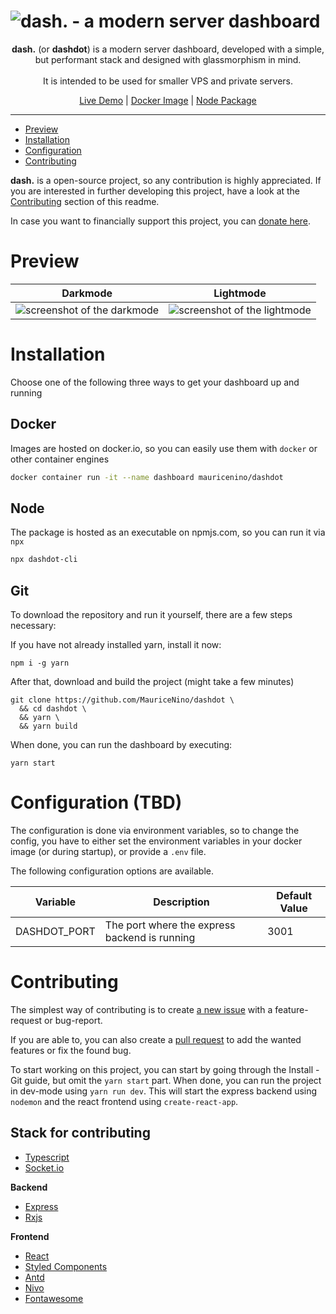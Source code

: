 <h1><img src="https://github.com/MauriceNino/dashdot/blob/master/_doc/banner_muted.png?raw=true" alt="dash. - a modern server dashboard"></h1>
<p align="center">
  <b>dash.</b> (or <b>dashdot</b>) is a modern server dashboard, developed with a simple, but performant stack and designed with glassmorphism in mind. <br>
<br>
It is intended to be used for smaller VPS and private servers.
</p>
<p align="center">
  <a href="https://dash.mauz.io">Live Demo</a>
 |
  <a href="https://hub.docker.com/repository/docker/mauricenino/dashdot">Docker Image</a>
 |
  <a href="https://www.npmjs.com/package/dashdot-cli">Node Package</a>
</p>

---

- [Preview](#Preview)
- [Installation](#Installation)
- [Configuration](#Configuration)
- [Contributing](#Contributing)

**dash.** is a open-source project, so any contribution is highly appreciated. If you are interested in further developing this project, have a look at the [Contributing](#Contributing) section of this readme.

In case you want to financially support this project, you can [donate here](https://paypal.me/itsMaurice).

# Preview

Darkmode | Lightmode
-- | --
<img src="https://github.com/MauriceNino/dashdot/blob/master/_doc/screenshot_darkmode.png?raw=true" alt="screenshot of the darkmode"> | <img src="https://github.com/MauriceNino/dashdot/blob/master/_doc/screenshot_lightmode.png?raw=true" alt="screenshot of the lightmode">

# Installation

Choose one of the following three ways to get your dashboard up and running

## Docker

Images are hosted on docker.io, so you can easily use them with `docker` or other container engines

```bash
docker container run -it --name dashboard mauricenino/dashdot
```

## Node

The package is hosted as an executable on npmjs.com, so you can run it via `npx`

```bash
npx dashdot-cli
```

## Git

To download the repository and run it yourself, there are a few steps necessary:

If you have not already installed yarn, install it now:

```
npm i -g yarn
```

After that, download and build the project (might take a few minutes)

```
git clone https://github.com/MauriceNino/dashdot \
  && cd dashdot \
  && yarn \
  && yarn build
```

When done, you can run the dashboard by executing:

```
yarn start
```

# Configuration (TBD)

The configuration is done via environment variables, so to change the config, you have to either set the environment variables in your docker image (or during startup), or provide a `.env` file.

The following configuration options are available.

Variable | Description | Default Value
-- | -- | --
DASHDOT_PORT | The port where the express backend is running | 3001

# Contributing

The simplest way of contributing is to create [a new issue](https://github.com/MauriceNino/dashdot/issues) with a feature-request or bug-report.

If you are able to, you can also create a [pull request](https://github.com/MauriceNino/dashdot/pulls) to add the wanted features or fix the found bug.

To start working on this project, you can start by going through the Install - Git guide, but omit the `yarn start` part.
When done, you can run the project in dev-mode using `yarn run dev`. This will start the express backend using `nodemon` and the react frontend using `create-react-app`.

## Stack for contributing

- [Typescript](https://github.com/microsoft/TypeScript)
- [Socket.io](https://github.com/socketio/socket.io)

**Backend**

- [Express](https://github.com/expressjs/express)
- [Rxjs](https://github.com/ReactiveX/rxjs)

**Frontend**

- [React](https://github.com/facebook/react)
- [Styled Components](https://github.com/styled-components/styled-components)
- [Antd](https://github.com/ant-design/ant-design/)
- [Nivo](https://github.com/plouc/nivo)
- [Fontawesome](https://github.com/FortAwesome/Font-Awesome)